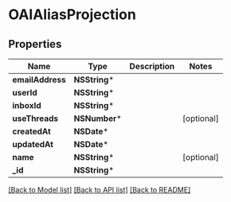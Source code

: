 # OAIAliasProjection

## Properties
Name | Type | Description | Notes
------------ | ------------- | ------------- | -------------
**emailAddress** | **NSString*** |  | 
**userId** | **NSString*** |  | 
**inboxId** | **NSString*** |  | 
**useThreads** | **NSNumber*** |  | [optional] 
**createdAt** | **NSDate*** |  | 
**updatedAt** | **NSDate*** |  | 
**name** | **NSString*** |  | [optional] 
**_id** | **NSString*** |  | 

[[Back to Model list]](../README#documentation-for-models) [[Back to API list]](../README#documentation-for-api-endpoints) [[Back to README]](../README)


